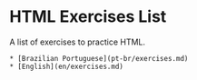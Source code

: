 # HTML Exercises List

A list of exercises to practice HTML.

	* [Brazilian Portuguese](pt-br/exercises.md)
	* [English](en/exercises.md)
